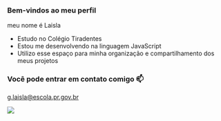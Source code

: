 ### Bem-vindos ao meu perfil 

meu nome é Laisla

- Estudo no Colégio Tiradentes 
- Estou me desenvolvendo na linguagem JavaScript
- Utilizo esse espaço para minha organização e compartilhamento dos meus projetos 

### Você pode entrar em contato comigo 📫

 g.laisla@escola.pr.gov.br




![](https://tenor.com/pt-BR/view/nezuko-demon-slayer-nezuko-kamado-kimetsu-no-yaiba-gif-5833263962802383681)
 
